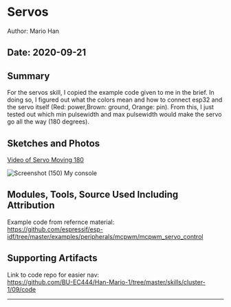 #  Servos

Author: Mario Han

Date: 2020-09-21
-----

## Summary

For the servos skill, I copied the example code given to me in the brief. In doing so, I figured out what the colors mean and how to connect esp32 and the servo itself (Red: power,Brown: ground, Orange: pin). From this, I just tested out which min pulsewidth and max pulsewidth would make the servo go all the way (180 degrees).

## Sketches and Photos

[Video of Servo Moving 180](https://drive.google.com/file/d/1yxMebdpmwCbzmN0s9x8iNY28GGjXpsOu/view?usp=sharing)

![Screenshot (150)](https://user-images.githubusercontent.com/45515930/93791006-a9134280-fc01-11ea-8934-982122253f44.png)
My console 

## Modules, Tools, Source Used Including Attribution

Example code from refernce material:\
https://github.com/espressif/esp-idf/tree/master/examples/peripherals/mcpwm/mcpwm_servo_control

## Supporting Artifacts

Link to code repo for easier nav:\
https://github.com/BU-EC444/Han-Mario-1/tree/master/skills/cluster-1/09/code

-----
